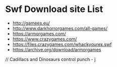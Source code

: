 # Swf Download site List
- http://gamees.eu/
- http://www.darkhorrorgames.com/all-games/
- https://armorgames.com/
- https://www.crazygames.com/
- https://files.crazygames.com/whackyourex.swf
- https://archive.org/download/armorgames




// Cadillacs and Dinosaurs
control 
punch - j